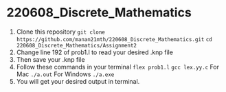 # 220608_Discrete_Mathematics
1. Clone this repository
```git clone https://github.com/manan21mth/220608_Discrete_Mathematics.git```
```cd 220608_Discrete_Mathematics/Assignment2```
2. Change line 192 of prob1.l to read your desired .knp file
3. Then save your .knp file
4. Follow these commands in your terminal
```flex prob1.l```
```gcc lex.yy.c```
For Mac
```./a.out```
For Windows
```./a.exe```
5. You will get your desired output in terminal.
